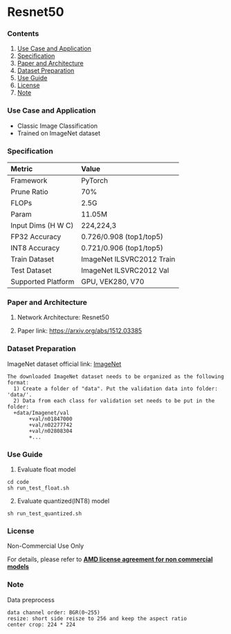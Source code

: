 # Resnet50


### Contents
1. [Use Case and Application](#Use-Case-and-Application)
2. [Specification](#Specification)
3. [Paper and Architecture](#Paper-and-Architecture)
4. [Dataset Preparation](#Dataset-Preparation)
5. [Use Guide](#Use-Guide)
6. [License](#License)
7. [Note](#Note)


### Use Case and Application

   - Classic Image Classification
   - Trained on ImageNet dataset
   
   
### Specification

| Metric             | Value                                   |
| :----------------- | :-------------------------------------- |
| Framework          | PyTorch                                 |
| Prune Ratio        | 70%                                     |
| FLOPs              | 2.5G                                    |
| Param              | 11.05M                                  |
| Input Dims (H W C) | 224,224,3                               |
| FP32 Accuracy      | 0.726/0.908 (top1/top5)                 |
| INT8 Accuracy      | 0.721/0.906 (top1/top5)                 |
| Train Dataset      | ImageNet ILSVRC2012 Train               |
| Test Dataset       | ImageNet ILSVRC2012 Val                 |
| Supported Platform | GPU, VEK280, V70                        |
  

### Paper and Architecture 

1. Network Architecture: Resnet50
 
2. Paper link: https://arxiv.org/abs/1512.03385
  
  
### Dataset Preparation

ImageNet dataset official link: [ImageNet](http://image-net.org/download-images)

  ```
  The downloaded ImageNet dataset needs to be organized as the following format:
    1) Create a folder of "data". Put the validation data into folder: 'data/'.
    2) Data from each class for validation set needs to be put in the folder:
    +data/Imagenet/val
         +val/n01847000
         +val/n02277742
         +val/n02808304
         +...
  ```


### Use Guide

1. Evaluate float model
  ```shell
  cd code
  sh run_test_float.sh
  ```
2. Evaluate quantized(INT8) model
  ```shell
  sh run_test_quantized.sh
  ```

### License

Non-Commercial Use Only

For details, please refer to **[AMD license agreement for non commercial models](https://github.com/Xilinx/Vitis-AI/blob/master/model_zoo/AMD-license-agreement-for-non-commercial-models.md)**


### Note

Data preprocess
  ```
  data channel order: BGR(0~255)
  resize: short side reisze to 256 and keep the aspect ratio
  center crop: 224 * 224
  ```
